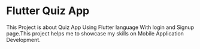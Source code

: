 <h1>Flutter Quiz App</h1>
<p>This Project is about Quiz App Using Flutter language With login and Signup page.This project helps me to showcase my skills on Mobile Application Development.</p>
